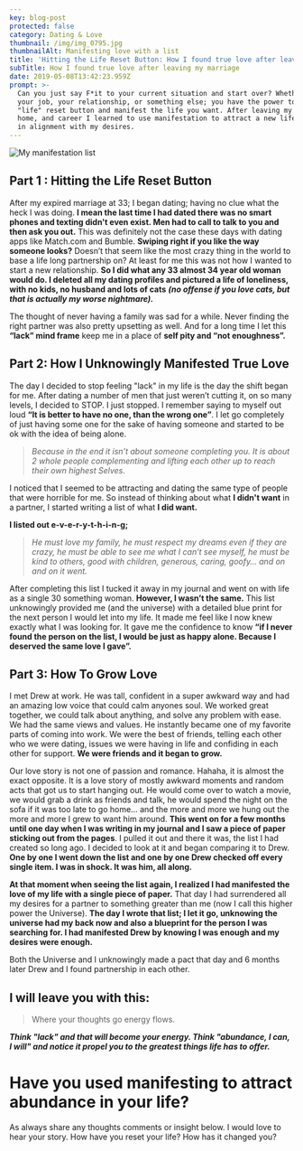 ```yaml
---
key: blog-post
protected: false
category: Dating & Love
thumbnail: /img/img_0795.jpg
thumbnailAlt: Manifesting love with a list
title: 'Hitting the Life Reset Button: How I found true love after leaving my marriage'
subTitle: How I found true love after leaving my marriage
date: 2019-05-08T13:42:23.959Z
prompt: >-
  Can you just say F*it to your current situation and start over? Whether it's
  your job, your relationship, or something else; you have the power to hit the
  "life" reset button and manifest the life you want. After leaving my marriage,
  home, and career I learned to use manifestation to attract a new life that was
  in alignment with my desires.
---
```

![My manifestation list ](/img/img_0795.jpg "How I found true love after leaving my marriage")

## Part 1 : Hitting the Life Reset Button

After my expired marriage at 33; I began dating; having no clue what the heck I was doing. **I mean the last time I had dated there was no smart phones and texting didn't even exist. Men had to call to talk to you and then ask you out.** This was definitely not the case these days with dating apps like Match.com and Bumble. **Swiping right if you like the way someone looks?** Doesn’t that seem like the most crazy thing in the world to base a life long partnership on? At least for me this was not how I wanted to start a new relationship. **So I did what any 33 almost 34 year old woman would do. I deleted all my dating profiles and pictured a life of loneliness, with no kids, no husband and lots of cats** _**(no offense if you love cats, but that is actually my worse nightmare).**_

The thought of never having a family was sad for a while. Never finding the right partner was also pretty upsetting as well. And for a long time I let this **“lack” mind frame** keep me in a place of **self pity and “not enoughness”.** 

## Part 2: How I Unknowingly Manifested True Love

The day I decided to stop feeling "lack" in my life is the day the shift began for me. After dating a number of men that just weren’t cutting it, on so many levels, I decided to STOP. I just stopped. I remember saying to myself out loud **“It is better to have no one, than the wrong one”**. I let go completely of just having some one for the sake of having someone and started to be ok with the idea of being alone. 

> _Because in the end it isn’t about someone completing you. It is about 2 whole people complementing and lifting each other up to reach their own highest Selves._

I noticed that I seemed to be attracting and dating the same type of people that were horrible for me. So instead of thinking about what **I didn't want** in a partner, I started writing a list of what **I did want.** 

**I listed out e-v-e-r-y-t-h-i-n-g;** 

> _He must love my family, he must respect my dreams even if they are crazy, he must be able to see me what I can’t see myself, he must be kind to others, good with children, generous, caring, goofy… and on and on it went._

After completing this list I tucked it away in my journal and went on with life as a single 30 something woman. **However, I wasn’t the same.** This list unknowingly provided me (and the universe) with a detailed blue print for the next person I would let into my life. It made me feel like I now knew exactly what I was looking for. It gave me the confidence to know **“if I never found the person on the list, I would be just as happy alone. Because I deserved the same love I gave”.** 

## Part 3: How To Grow Love

I met Drew at work. He was tall, confident in a super awkward way and had an amazing low voice that could calm anyones soul. We worked great together, we could talk about anything, and solve any problem with ease. We had the same views and values. He instantly became one of my favorite parts of coming into work. We were the best of friends, telling each other who we were dating, issues we were having in life and confiding in each other for support. **We were friends and it began to grow.**

Our love story is not one of passion and romance. Hahaha, it is almost the exact opposite. It is a love story of mostly awkward moments and random acts that got us to start hanging out. He would come over to watch a movie, we would grab a drink as friends and talk, he would spend the night on the sofa if it was too late to go home… and the more and more we hung out the more and more I grew to want him around. **This went on for a few months until one day when I was writing in my journal and I saw a piece of paper sticking out from the pages**. I pulled it out and there it was, the list I had created so long ago. I decided to look at it and began comparing it to Drew. **One by one I went down the list and one by one Drew checked off every single item. I was in shock. It was him, all along.** 

**At that moment when seeing the list again, I realized I had manifested the love of my life with a single piece of paper.** That day I had surrendered all my desires for a partner to something greater than me (now I call this higher power the Universe). **The day I wrote that list; I let it go, unknowing the universe had my back now and also a blueprint for the person I was searching for. I had manifested Drew by knowing I was enough and my desires were enough.**

Both the Universe and I unknowingly made a pact that day and 6 months later Drew and I found partnership in each other.

## I will leave you with this:

> Where your thoughts go energy flows. 

_**Think "lack" and that will become your energy. Think "abundance, I can, I will" and notice it propel you to the greatest things life has to offer.**_ 

# Have you used manifesting to attract abundance in your life?

As always share any thoughts comments or insight below. I would love to hear your story. How have you reset your life? How has it changed you?
